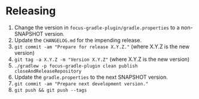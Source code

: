 Releasing
=========

1. Change the version in `focus-gradle-plugin/gradle.properties` to a non-SNAPSHOT version.
2. Update the `CHANGELOG.md` for the impending release.
3. `git commit -am "Prepare for release X.Y.Z."` (where X.Y.Z is the new version)
4. `git tag -a X.Y.Z -m "Version X.Y.Z"` (where X.Y.Z is the new version)
5. `./gradlew -p focus-gradle-plugin clean publish closeAndReleaseRepository`
7. Update the `gradle.properties` to the next SNAPSHOT version.
8. `git commit -am "Prepare next development version."`
9. `git push && git push --tags`
